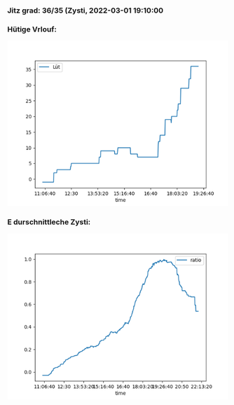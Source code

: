 ### Jitz grad: 36/35 (Zysti, 2022-03-01 19:10:00

### Hütige Vrlouf:
![Graph](Today.png)

### E durschnittleche Zysti:
![Graph](Zysti.png)